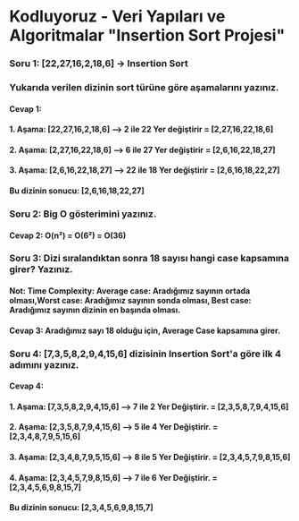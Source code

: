 # Kodluyoruz - Veri Yapıları ve Algoritmalar "Insertion Sort Projesi"

### Soru 1: [22,27,16,2,18,6] -> Insertion Sort
### Yukarıda verilen dizinin sort türüne göre aşamalarını yazınız.

#### Cevap 1:
#### 1. Aşama: [22,27,16,2,18,6] --> 2 ile 22 Yer değiştirir = [2,27,16,22,18,6]
#### 2. Aşama: [2,27,16,22,18,6] --> 6 ile 27 Yer değiştirir = [2,6,16,22,18,27]
#### 3. Aşama: [2,6,16,22,18,27] --> 22 ile 18 Yer değiştirir = [2,6,16,18,22,27]
#### Bu dizinin sonucu: [2,6,16,18,22,27]

### Soru 2: Big O gösterimini yazınız.

#### Cevap 2: O(n²) = O(6²) = O(36)

### Soru 3: Dizi sıralandıktan sonra 18 sayısı hangi case kapsamına girer? Yazınız.

#### Not: Time Complexity: Average case: Aradığımız sayının ortada olması,Worst case: Aradığımız sayının sonda olması, Best case: Aradığımız sayının dizinin en başında olması.

#### Cevap 3: Aradığımız sayı 18 olduğu için, Average Case kapsamına girer.

### Soru 4: [7,3,5,8,2,9,4,15,6] dizisinin Insertion Sort'a göre ilk 4 adımını yazınız.

#### Cevap 4:

#### 1. Aşama: [7,3,5,8,2,9,4,15,6] --> 7 ile 2 Yer Değiştirir. = [2,3,5,8,7,9,4,15,6]
#### 2. Aşama: [2,3,5,8,7,9,4,15,6] --> 5 ile 4 Yer Değiştirir. = [2,3,4,8,7,9,5,15,6]
#### 3. Aşama:  [2,3,4,8,7,9,5,15,6] --> 8 ile 5 Yer Değiştirir. = [2,3,4,5,7,9,8,15,6]
#### 4. Aşama:  [2,3,4,5,7,9,8,15,6] --> 7 ile 6 Yer Değiştirir. = [2,3,4,5,6,9,8,15,7]
#### Bu dizinin sonucu: [2,3,4,5,6,9,8,15,7]


